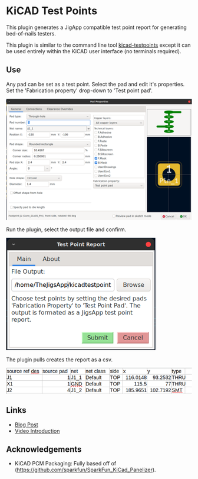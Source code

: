 # KiCAD Test Points
This plugin generates a JigApp compatible test point report for generating bed-of-nails
testers.

This plugin is similar to the command line tool [kicad-testpoints](https://github.com/TheJigsApp/kicad-testpoints) except it can be used entirely within the KiCAD user interface (no terminals required).

## Use
Any pad can be set as a test point. 
Select the pad and edit it's properties. 
Set the 'Fabrication property' drop-down to 'Test point pad'.

![Setting the fabrication property](pad-properties-window.png)

Run the plugin, select the output file and confirm.

![Test Point Report Window](test-point-report-window.png)

The plugin pulls creates the report as a csv.

![Test Point Report CSV](test-point-report.png)

## Links
+ [Blog Post](https://www.thejigsapp.com/blog/2024/06/03/kicad-testpoints-plugin/)
+ [Video Introduction](https://www.youtube.com/watch?v=Z7aEWe4d0jE)

## Acknowledgements
+ KiCAD PCM Packaging: Fully based off of (https://github.com/sparkfun/SparkFun_KiCad_Panelizer).
